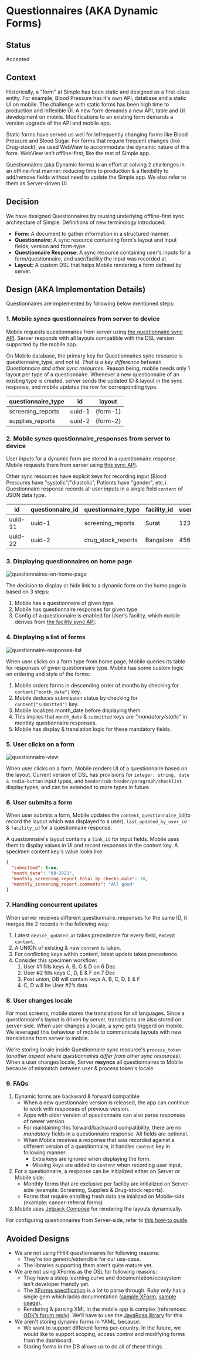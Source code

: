 # Questionnaires (AKA Dynamic Forms)

## Status
Accepted

## Context

Historically, a "form" at Simple has been static and designed as a first-class entity. For example, Blood Pressure has it's own API, database and a static UI on mobile. The challenge with static forms has been high time to production and inflexible UI. A new form demands a new API, table and UI development on mobile. Modifications to an existing form demands a version upgrade of the API and mobile app.

Static forms have served us well for infrequently changing forms like Blood Pressure and Blood Sugar. For forms that require frequent changes (like Drug-stock), we used WebView to accommodate the dynamic nature of this form. WebView isn't offline-first, like the rest of Simple app.

Questionnaires (aka Dynamic forms) is an effort at solving 2 challenges in an offline-first manner: reducing time to production & a flexibility to add/remove fields without need to update the Simple app. We also refer to them as Server-driven UI.

## Decision

We have designed Questionnaires by reusing underlying offline-first sync architecture of Simple. Definitions of new terminology introduced:
- **Form:** A document to gather information in a structured manner.
- **Questionnaire:** A sync resource containing form's layout and input fields, version and form-type.
- **Questionnaire Response:** A sync resource containing user's inputs for a form/questionnaire, and user/facility the input was recorded at.
- **Layout:** A custom DSL that helps Mobile rendering a form defined by server.

## Design (AKA Implementation Details)

Questionnaires are implemented by following below mentioned steps:

### 1. Mobile _syncs_ questionnaires from server to device
Mobile requests questionnaires from server using [the questionnaire sync API](https://api.simple.org/api-docs/index.html#tag/Questionnaires). Server responds with all layouts compatible with the DSL version supported by the mobile app.

On Mobile database, the primary key for Questionnaires sync resource is questionnaire_type, and not id. _That is a key difference between Questionnaire and other sync resources._ Reason being, mobile needs only 1 layout per type of a questionnaire. Whenever a new questionnaire of an existing type is created, server sends the updated ID & layout in the sync response, and mobile updates the row for corresponding type.

| questionnaire_type <PK> | id     | layout   |
|-------------------------|--------|----------|
| screening_reports       | uuid-1 | {form-1} |
| supplies_reports        | uuid-2 | {form-2} |

### 2. Mobile _syncs_ questionnaire_responses from server to device
User inputs for a dynamic form are stored in a questionnaire response. Mobile requests them from server using [this sync API](https://api.simple.org/api-docs/index.html#tag/Questionnaire-Responses).

Other sync resources have explicit keys for recording input (Blood Pressures have "systolic"/"diastolic", Patients have "gender", etc.). Questionnaire response records all user inputs in a single field `content` of JSON data type.

| id      | questionnaire_id | questionnaire_type | facility_id | user_id | content          |
|---------|------------------|--------------------|-------------|---------|------------------|
| uuid-11 | uuid-1           | screening_reports  | Surat       | 123     | {"name": "john"} |
| uuid-22 | uuid-2           | drug_stock_reports | Bangalore   | 456     | {"name": "doe"}  |

### 3. Displaying questionnaires on home page
![questionnaires-on-home-page](resources/questionnaires-home-page.png)

The decision to display or hide link to a dynamic form on the home page is based on 3 steps:
1. Mobile has a questionnaire of given type.
1. Mobile has questionnaire responses for given type.
1. Config of a questionnaire is enabled for User's facility, which mobile derives from [the facility sync API](https://api.simple.org/api-docs/index.html#tag/facility).

### 4. Displaying a list of forms
![questionnaire-responses-list](resources/questionnaire-responses-list.png)

When user clicks on a form type from home page, Mobile queries its table for responses of given questionnaire type. Mobile has some custom logic on ordering and style of the forms:
1. Mobile orders forms in descending order of months by checking for `content["month_date"]` key.
1. Mobile deduces submission status by checking for `content["submitted"]` key.
1. Mobile localizes month_date before displaying them.
1. This implies that `month_date` & `submitted` keys are _"mandatory/static"_ in monthly questionnaire responses.
1. Mobile has display & translation logic for these mandatory fields.

### 5. User clicks on a form
![questionnaire-view](resources/questionnaire-view.png)

When user clicks on a form, Mobile renders UI of a questionnaire based on the layout. Current version of DSL has provisions for `integer, string, date & radio-button` input types, and `header/sub-header/paragraph/checklist` display types; and can be extended to more types in future.

### 6. User submits a form
When user submits a form, Mobile updates the `content`, `questionnaire_id`(to record the layout which was displayed to a user), `last_updated_by_user_id` & `facility_id` for a questionnaire response.

A questionnaire's layout contains a `link_id` for input fields. Mobile uses them to display values in UI and record responses in the content key. 
A specimen content key's value looks like:
```json
{
  "submitted": true,
  "month_date": "08-2023",
  "monthly_screening_report.total_bp_checks.male": 10,
  "monthly_screening_report.comments": "All good"
}
```

### 7. Handling concurrent updates
When server receives different questionnaire_responses for the same ID, it merges the 2 records in the following way:
1. Latest `device_updated_at` takes precedence for every field, except `content`.
1. A UNION of existing & new `content` is taken.
1. For conflicting keys within content, latest update takes precedence.
1. Consider this specimen workflow:
    1. User #1 fills keys A, B, C & D on 6 Dec
    1. User #2 fills keys C, D, E & F on 7 Dec
    1. Post union, DB will contain keys A, B, C, D, E & F
    1. C, D will be User #2’s data.

### 8. User changes locale

For most screens, mobile stores the translations for all languages. Since a questionnaire's layout is driven by server, translations are also stored on server-side. When user changes a locale, a sync gets triggerd on mobile. We leveraged this behaviour of mobile to communicate layouts with new translations from server to mobile. 

We're storing locale inside Questionnaire sync resource's `process_token` (_another aspect where questionnaires differ from other sync resources_). When a user changes locale, Server **resyncs** all questionnaires to Mobile because of mismatch between user & process token's locale.

### 9. FAQs

1. Dynamic forms are backward & forward compatible
    - When a new questionnaire version is released, the app can continue to work with responses of previous version.
    - Apps with older version of questionnaire can also parse responses of newer version.
    - For maintaining this forward/backward compatibility, there are no _mandatory_ fields in a questionnaire response. All fields are optional.
    - When Mobile receives a response that was recorded against a different version of a questionnaire, it handles `content` key in following manner:
      - Extra keys are ignored when displaying the form.
      - Missing keys are added to `content` when recording user input.
1. For a questionnaire, a response can be initialized either on Server or Mobile side.
    - Monthly forms that are exclusive per facility are initialized on Server-side (example: Screening, Supplies & Drug-stock reports).
    - Forms that require enrolling fresh data are inialized on Mobile-side (example: cancer-referral forms)
1. Mobile uses [Jetpack Compose](https://developer.android.com/jetpack/compose) for rendering the layouts dynamically.

For configuring questionnaires from Server-side, refer to [this how-to guide](https://github.com/simpledotorg/simple-server/blob/master/doc/howto/configuring_questionnaires.md).

## Avoided Designs

- We are not using FHIR questionnaires for following reasons:
  - They're too generic/extensible for our use-case.
  - The libraries supporting them aren't quite mature yet.
- We are not using XForms as the DSL for following reasons:
  - They have a steep learning curve and documentation/ecosystem isn’t developer friendly yet.
  - The [XForms specification](https://www.w3.org/TR/xforms20) is a lot to parse through. Ruby only has a single gem which lacks documentation ([sample XForm](https://bitbucket.org/instedd/ruby-xforms/src/master/spec/data/xform1.xml), [sample usage](https://bitbucket.org/instedd/ruby-xforms/src/master/spec/form_spec.rb)).
  - Rendering & parsing XML in the mobile app is complex (references: [ODK’s forum reply](https://forum.getodk.org/t/using-xform-in-the-mobile-app/16262/2)). We’ll have to use the [JavaRosa library](https://github.com/getodk/javarosa) for this.
- We aren't storing dynamic forms in YAML, because:
  - We want to support different forms per-country. In the future, we would like to support scoping, access control and modifying forms from the dashboard.
  - Storing forms in the DB allows us to do all of these things.

